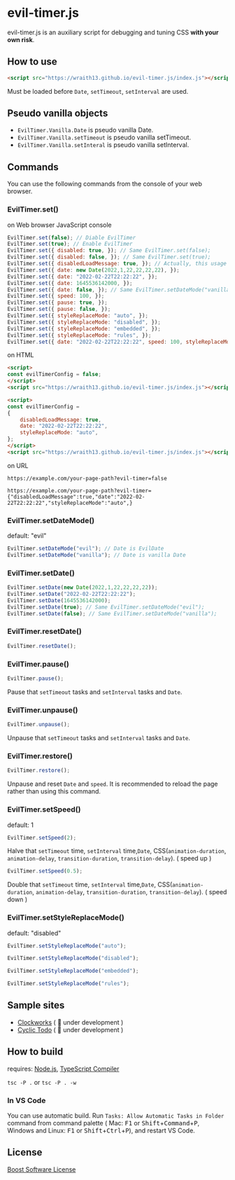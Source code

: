 # evil-timer.js

evil-timer.js is an auxiliary script for debugging and tuning CSS **with your own risk**.

## How to use

```html
<script src="https://wraith13.github.io/evil-timer.js/index.js"></script>
```

Must be loaded before `Date`, `setTimeout`, `setInterval` are used.

## Pseudo vanilla objects

- `EvilTimer.Vanilla.Date` is pseudo vanilla Date.
- `EvilTimer.Vanilla.setTimeout` is pseudo vanilla setTimeout.
- `EvilTimer.Vanilla.setInteral` is pseudo vanilla setInterval.

## Commands

You can use the following commands from the console of your web browser.

### EvilTimer.set()

on Web browser JavaScript console

```javascript
EvilTimer.set(false); // Diable EvilTimer
EvilTimer.set(true); // Enable EvilTimer
EvilTimer.set({ disabled: true, }); // Same EvilTimer.set(false);
EvilTimer.set({ disabled: false, }); // Same EvilTimer.set(true);
EvilTimer.set({ disabledLoadMessage: true, }); // Actually, this usage doesn't make sense.
EvilTimer.set({ date: new Date(2022,1,22,22,22,22), });
EvilTimer.set({ date: "2022-02-22T22:22:22", });
EvilTimer.set({ date: 1645536142000, });
EvilTimer.set({ date: false, }); // Same EvilTimer.setDateMode("vanilla");
EvilTimer.set({ speed: 100, });
EvilTimer.set({ pause: true, });
EvilTimer.set({ pause: false, });
EvilTimer.set({ styleReplaceMode: "auto", });
EvilTimer.set({ styleReplaceMode: "disabled", });
EvilTimer.set({ styleReplaceMode: "embedded", });
EvilTimer.set({ styleReplaceMode: "rules", });
EvilTimer.set({ date: "2022-02-22T22:22:22", speed: 100, styleReplaceMode: "auto", });
```

on HTML

```html
<script>
const evilTimerConfig = false;
</script>
<script src="https://wraith13.github.io/evil-timer.js/index.js"></script>
```
```html
<script>
const evilTimerConfig =
{
    disabledLoadMessage: true,
    date: "2022-02-22T22:22:22",
    styleReplaceMode: "auto",
};
</script>
<script src="https://wraith13.github.io/evil-timer.js/index.js"></script>
```

on URL

```url
https://example.com/your-page-path?evil-timer=false
```

```url
https://example.com/your-page-path?evil-timer={"disabledLoadMessage":true,"date":"2022-02-22T22:22:22","styleReplaceMode":"auto",}
```

### EvilTimer.setDateMode()

default: "evil"

```javascript
EvilTimer.setDateMode("evil"); // Date is EvilDate
EvilTimer.setDateMode("vanilla"); // Date is vanilla Date
```

### EvilTimer.setDate()

```javascript
EvilTimer.setDate(new Date(2022,1,22,22,22,22));
EvilTimer.setDate("2022-02-22T22:22:22");
EvilTimer.setDate(1645536142000);
EvilTimer.setDate(true); // Same EvilTimer.setDateMode("evil");
EvilTimer.setDate(false); // Same EvilTimer.setDateMode("vanilla");
```

### EvilTimer.resetDate()

```javascript
EvilTimer.resetDate();
```

### EvilTimer.pause()

```javascript
EvilTimer.pause();
```

Pause that `setTimeout` tasks and `setInterval` tasks and `Date`.

### EvilTimer.unpause()

```javascript
EvilTimer.unpause();
```

Unpause that `setTimeout` tasks and `setInterval` tasks and `Date`.

### EvilTimer.restore()

```javascript
EvilTimer.restore();
```

Unpause and reset `Date` and ```speed```. It is recommended to reload the page rather than using this command.

### EvilTimer.setSpeed()

default: 1

```javascript
EvilTimer.setSpeed(2);
```

Halve that `setTimeout` time, `setInterval` time,`Date`, CSS(`animation-duration`, `animation-delay`, `transition-duration`, `transition-delay`). ( speed up )

```javascript
EvilTimer.setSpeed(0.5);
```

Double that `setTimeout` time, `setInterval` time,`Date`, CSS(`animation-duration`, `animation-delay`, `transition-duration`, `transition-delay`). ( speed down )

### EvilTimer.setStyleReplaceMode()

default: "disabled"

```javascript
EvilTimer.setStyleReplaceMode("auto");
```

```javascript
EvilTimer.setStyleReplaceMode("disabled");
```

```javascript
EvilTimer.setStyleReplaceMode("embedded");
```

```javascript
EvilTimer.setStyleReplaceMode("rules");
```

## Sample sites

- [Clockworks](https://wraith13.github.io/clockworks/) ( 🚧 under development )
- [Cyclic Todo](https://wraith13.github.io/cyclic-todo/) ( 🚧 under development )

## How to build

requires: [Node.js](https://nodejs.org/), [TypeScript Compiler](https://www.npmjs.com/package/typescript)

`tsc -P .` or `tsc -P . -w`

### In VS Code

You can use automatic build. Run `Tasks: Allow Automatic Tasks in Folder` command from command palette ( Mac: <kbd>F1</kbd> or <kbd>Shift</kbd>+<kbd>Command</kbd>+<kbd>P</kbd>, Windows and Linux: <kbd>F1</kbd> or <kbd>Shift</kbd>+<kbd>Ctrl</kbd>+<kbd>P</kbd>), and restart VS Code.

## License

[Boost Software License](LICENSE_1_0.txt)
